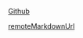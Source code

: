 [Github](https://github.com/Coppernic/Interactors)

[remoteMarkdownUrl](https://raw.githubusercontent.com/Coppernic/Interactors/master/README.md)
